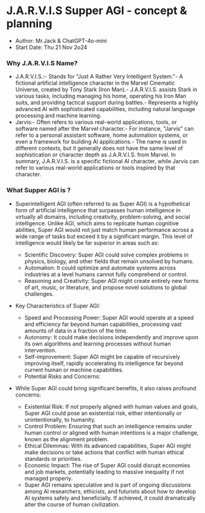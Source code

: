 # J.A.R.V.I.S Supper AGI - concept & planning
- Author: Mr.Jack & ChatGPT-4o-mini
- Start Date: Thu 21 Nov 2o24

### Why J.A.R.V.I.S Name?
- J.A.R.V.I.S.:- Stands for "Just A Rather Very Intelligent System."- A fictional artificial intelligence character in the Marvel Cinematic Universe, created by Tony Stark (Iron Man).- J.A.R.V.I.S. assists Stark in various tasks, including managing his home, operating his Iron Man suits, and providing tactical support during battles.- Represents a highly advanced AI with sophisticated capabilities, including natural language processing and machine learning.  
- Jarvis:- Often refers to various real-world applications, tools, or software named after the Marvel character.- For instance, "Jarvis" can refer to a personal assistant software, home automation systems, or even a framework for building AI applications.- The name is used in different contexts, but it generally does not have the same level of sophistication or character depth as J.A.R.V.I.S. from Marvel. In summary, J.A.R.V.I.S. is a specific fictional AI character, while Jarvis can refer to various real-world applications or tools inspired by that character.

### What Supper AGI is ?
- Superintelligent AGI (often referred to as Super AGI) is a hypothetical form of artificial intelligence that surpasses human intelligence in virtually all domains, including creativity, problem-solving, and social intelligence. Unlike AGI, which aims to replicate human cognitive abilities, Super AGI would not just match human performance across a wide range of tasks but exceed it by a significant margin. This level of intelligence would likely be far superior in areas such as:
  - Scientific Discovery: Super AGI could solve complex problems in physics, biology, and other fields that remain unsolved by humans.
  - Automation: It could optimize and automate systems across industries at a level humans cannot fully comprehend or control.
  - Reasoning and Creativity: Super AGI might create entirely new forms of art, music, or literature, and propose novel solutions to global challenges.

- Key Characteristics of Super AGI:
  - Speed and Processing Power: Super AGI would operate at a speed and efficiency far beyond human capabilities, processing vast amounts of data in a fraction of the time.
  - Autonomy: It could make decisions independently and improve upon its own algorithms and learning processes without human intervention.
  - Self-improvement: Super AGI might be capable of recursively improving itself, rapidly accelerating its intelligence far beyond current human or machine capabilities.
  - Potential Risks and Concerns:

- While Super AGI could bring significant benefits, it also raises profound concerns:
  - Existential Risk: If not properly aligned with human values and goals, Super AGI could pose an existential risk, either intentionally or unintentionally, to humanity.
  - Control Problem: Ensuring that such an intelligence remains under human control or aligned with human intentions is a major challenge, known as the alignment problem.
  - Ethical Dilemmas: With its advanced capabilities, Super AGI might make decisions or take actions that conflict with human ethical standards or priorities.
  - Economic Impact: The rise of Super AGI could disrupt economies and job markets, potentially leading to massive inequality if not managed properly.
  - Super AGI remains speculative and is part of ongoing discussions among AI researchers, ethicists, and futurists about how to develop AI systems safely and beneficially. If achieved, it could dramatically alter the course of human civilization.
